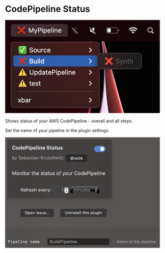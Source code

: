 # CodePipeline Status

![image](pipeline-status.png?raw=true "Pipeline Status")

Shows status of your AWS CodePipeline - overall and all steps.

Set the name of your pipeline in the plugin settings.

![image](config.png?raw=true "Config")
